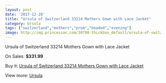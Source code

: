 ```yaml
---
layout: post
date: '2017-12-28'
title: "Ursula of Switzerland 33214 Mothers Gown with Lace Jacket"
category: Ursula
tags: ["switzerland","mothers","prom","beaded","evening"]
image: http://img.princessan.com/30798-thickbox_default/ursula-of-switzerland-33214-mothers-gown-with-lace-jacket.jpg
---
```

Ursula of Switzerland 33214 Mothers Gown with Lace Jacket

On Sales: **$331.99**
<a href="https://www.princessan.com/en/ursula/13960-ursula-of-switzerland-33214-mothers-gown-with-lace-jacket.html"><amp-img layout="responsive" width="600" height="600" src="//img.princessan.com/30798-thickbox_default/ursula-of-switzerland-33214-mothers-gown-with-lace-jacket.jpg" alt="Ursula of Switzerland 33214 Mothers Gown with Lace Jacket 0" /></a>

Buy it: [Ursula of Switzerland 33214 Mothers Gown with Lace Jacket](https://www.princessan.com/en/ursula/13960-ursula-of-switzerland-33214-mothers-gown-with-lace-jacket.html "Ursula of Switzerland 33214 Mothers Gown with Lace Jacket")

View more: [Ursula](https://www.princessan.com/en/72-ursula "Ursula")